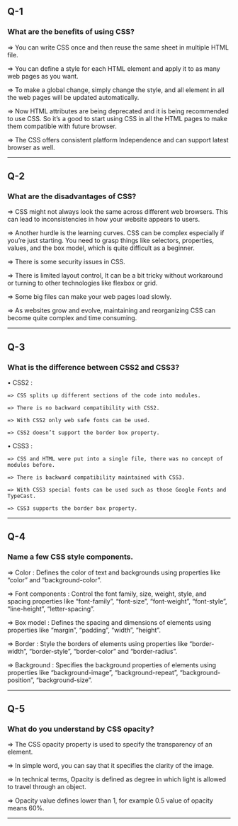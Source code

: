 ## Q-1

### What are the benefits of using CSS?

=> You can write CSS once and then reuse the same sheet in multiple HTML file.

=> You can define a style for each HTML element and apply it to as many web pages as you want.

=> To make a global change, simply change the style, and all element in all the web pages will be updated automatically.

=> Now HTML attributes are being deprecated and it is being recommended to use CSS. So it’s a good to start using CSS in all the HTML pages to make them compatible with future browser.

=> The CSS offers consistent platform Independence and can support latest browser as well.

---

## Q-2

### What are the disadvantages of CSS?

=> CSS might not always look the same across different web browsers. This can lead to inconsistencies in how your website appears to users.

=> Another hurdle is the learning curves. CSS can be complex especially if you’re just starting. You need to grasp things like selectors, properties, values, and the box model, which is quite difficult as a beginner.

=> There is some security issues in CSS.

=> There is limited layout control, It can be a bit tricky without workaround or turning to other technologies like flexbox or grid.

=> Some big files can make your web pages load slowly.

=> As websites grow and evolve, maintaining and reorganizing CSS can become quite complex and time consuming.

---

## Q-3

### What is the difference between CSS2 and CSS3?

• CSS2 :

    => CSS splits up different sections of the code into modules.

    => There is no backward compatibility with CSS2.

    => With CSS2 only web safe fonts can be used.

    => CSS2 doesn’t support the border box property.

• CSS3 :

    => CSS and HTML were put into a single file, there was no concept of modules before.

    => There is backward compatibility maintained with CSS3.

    => With CSS3 special fonts can be used such as those Google Fonts and TypeCast.

    => CSS3 supports the border box property.

---

## Q-4

### Name a few CSS style components.

=> Color : Defines the color of text and backgrounds using properties like “color” and “background-color”.

=> Font components : Control the font family, size, weight, style, and spacing properties like “font-family”, “font-size”, “font-weight”, “font-style”, “line-height”, “letter-spacing”.

=> Box model : Defines the spacing and dimensions of elements using properties like “margin”, “padding”, “width”, “height”.

=> Border : Style the borders of elements using properties like “border-width”, “border-style”, “border-color” and “border-radius”.

=> Background : Specifies the background properties of elements using properties like “background-image”, “background-repeat”, “background-position”, “background-size”.

---

## Q-5

### What do you understand by CSS opacity?

=> The CSS opacity property is used to specify the transparency of an element.

=> In simple word, you can say that it specifies the clarity of the image.

=> In technical terms, Opacity is defined as degree in which light is allowed to travel through an object.

=> Opacity value defines lower than 1, for example 0.5 value of opacity means 60%.

---
